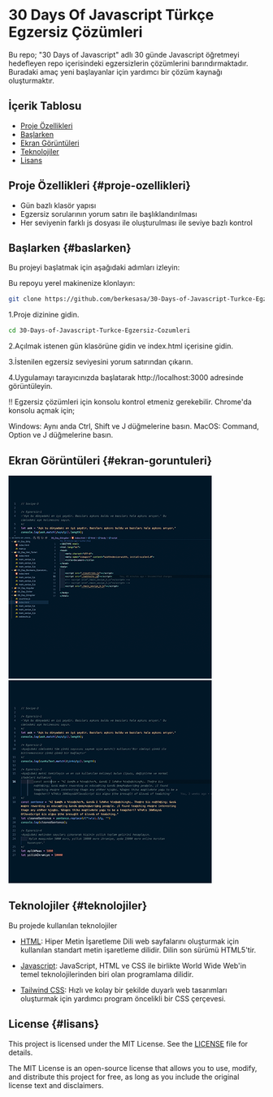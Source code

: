 
# 30 Days Of Javascript Türkçe Egzersiz Çözümleri


Bu repo; "30 Days of Javascript" adlı 30 günde Javascript öğretmeyi hedefleyen repo içerisindeki egzersizlerin çözümlerini barındırmaktadır. Buradaki amaç yeni başlayanlar için yardımcı bir çözüm kaynağı oluşturmaktır.


## İçerik Tablosu

- [Proje Özellikleri](#proje-ozellikleri)
- [Başlarken](#baslarken)
- [Ekran Görüntüleri](#ekran-goruntuleri)
- [Teknolojiler](#teknolojiler)
- [Lisans](#lisans)
## Proje Özellikleri {#proje-ozellikleri}

- Gün bazlı klasör yapısı
- Egzersiz sorularının yorum satırı ile başlıklandırılması
- Her seviyenin farklı js dosyası ile oluşturulması ile seviye bazlı kontrol
## Başlarken {#baslarken}

Bu projeyi başlatmak için aşağıdaki adımları izleyin:

Bu repoyu yerel makinenize klonlayın:

```bash
git clone https://github.com/berkesasa/30-Days-of-Javascript-Turkce-Egzersiz-Cozumleri.git
```

1.Proje dizinine gidin.

```bash
cd 30-Days-of-Javascript-Turkce-Egzersiz-Cozumleri

```

2.Açılmak istenen gün klasörüne gidin ve index.html içerisine gidin.


3.İstenilen egzersiz seviyesini yorum satırından çıkarın.


4.Uygulamayı tarayıcınızda başlatarak http://localhost:3000 adresinde görüntüleyin.

!! Egzersiz çözümleri için konsolu kontrol etmeniz gerekebilir. Chrome'da konsolu açmak için;

Windows: Aynı anda Ctrl, Shift ve J düğmelerine basın.
MacOS: Command, Option ve J düğmelerine basın.


## Ekran Görüntüleri {#ekran-goruntuleri}

![1](/screenshots/screenshot-1.png)
![2](/screenshots/screenshot-2.png)

## Teknolojiler {#teknolojiler}

Bu projede kullanılan teknolojiler

- [HTML](https://www.w3schools.com/html/html_intro.asp): Hiper Metin İşaretleme Dili web sayfalarını oluşturmak için kullanılan standart metin işaretleme dilidir. Dilin son sürümü HTML5'tir.

- [Javascript](https://www.w3schools.com/js/): JavaScript, HTML ve CSS ile birlikte World Wide Web'in temel teknolojilerinden biri olan programlama dilidir.

- [Tailwind CSS](https://tailwindcss.com/): Hızlı ve kolay bir şekilde duyarlı web tasarımları oluşturmak için yardımcı program öncelikli bir CSS çerçevesi.



## License {#lisans}

This project is licensed under the MIT License. See the [LICENSE](LICENSE) file for details.

The MIT License is an open-source license that allows you to use, modify, and distribute this project for free, as long as you include the original license text and disclaimers.
